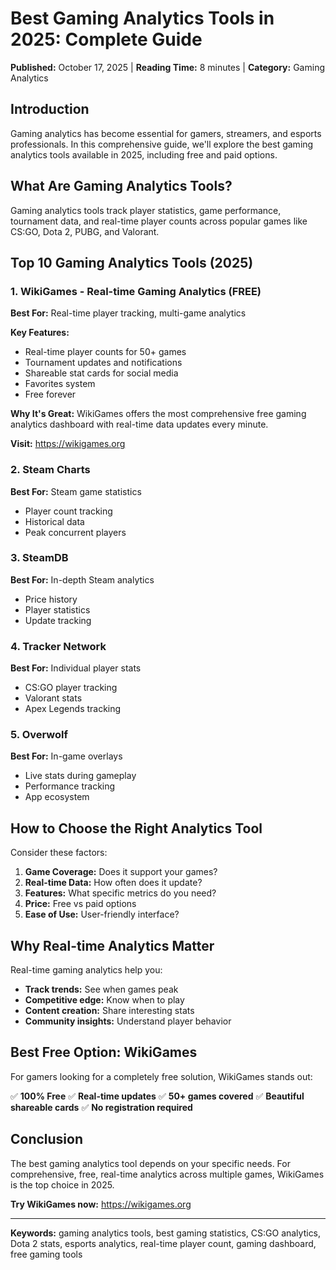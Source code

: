 # Best Gaming Analytics Tools in 2025: Complete Guide

**Published:** October 17, 2025 | **Reading Time:** 8 minutes | **Category:** Gaming Analytics

## Introduction

Gaming analytics has become essential for gamers, streamers, and esports professionals. In this comprehensive guide, we'll explore the best gaming analytics tools available in 2025, including free and paid options.

## What Are Gaming Analytics Tools?

Gaming analytics tools track player statistics, game performance, tournament data, and real-time player counts across popular games like CS:GO, Dota 2, PUBG, and Valorant.

## Top 10 Gaming Analytics Tools (2025)

### 1. WikiGames - Real-time Gaming Analytics (FREE)

**Best For:** Real-time player tracking, multi-game analytics

**Key Features:**
- Real-time player counts for 50+ games
- Tournament updates and notifications
- Shareable stat cards for social media
- Favorites system
- Free forever

**Why It's Great:** WikiGames offers the most comprehensive free gaming analytics dashboard with real-time data updates every minute.

**Visit:** https://wikigames.org

### 2. Steam Charts

**Best For:** Steam game statistics
- Player count tracking
- Historical data
- Peak concurrent players

### 3. SteamDB

**Best For:** In-depth Steam analytics
- Price history
- Player statistics
- Update tracking

### 4. Tracker Network

**Best For:** Individual player stats
- CS:GO player tracking
- Valorant stats
- Apex Legends tracking

### 5. Overwolf

**Best For:** In-game overlays
- Live stats during gameplay
- Performance tracking
- App ecosystem

## How to Choose the Right Analytics Tool

Consider these factors:

1. **Game Coverage:** Does it support your games?
2. **Real-time Data:** How often does it update?
3. **Features:** What specific metrics do you need?
4. **Price:** Free vs paid options
5. **Ease of Use:** User-friendly interface?

## Why Real-time Analytics Matter

Real-time gaming analytics help you:
- **Track trends:** See when games peak
- **Competitive edge:** Know when to play
- **Content creation:** Share interesting stats
- **Community insights:** Understand player behavior

## Best Free Option: WikiGames

For gamers looking for a completely free solution, WikiGames stands out:

✅ **100% Free**
✅ **Real-time updates**
✅ **50+ games covered**
✅ **Beautiful shareable cards**
✅ **No registration required**

## Conclusion

The best gaming analytics tool depends on your specific needs. For comprehensive, free, real-time analytics across multiple games, WikiGames is the top choice in 2025.

**Try WikiGames now:** https://wikigames.org

---

**Keywords:** gaming analytics tools, best gaming statistics, CS:GO analytics, Dota 2 stats, esports analytics, real-time player count, gaming dashboard, free gaming tools
